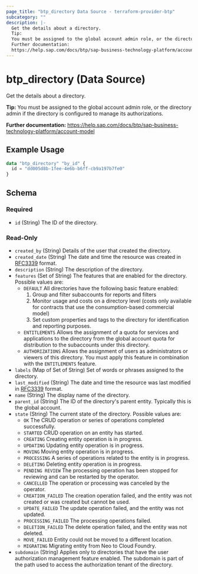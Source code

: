 ```yaml
---
page_title: "btp_directory Data Source - terraform-provider-btp"
subcategory: ""
description: |-
  Get the details about a directory.
  Tip:
  You must be assigned to the global account admin role, or the directory admin if the directory is configured to manage its authorizations.
  Further documentation:
  https://help.sap.com/docs/btp/sap-business-technology-platform/account-model
---
```


# btp_directory (Data Source)

Get the details about a directory.

__Tip:__
You must be assigned to the global account admin role, or the directory admin if the directory is configured to manage its authorizations.

__Further documentation:__
<https://help.sap.com/docs/btp/sap-business-technology-platform/account-model>

## Example Usage

```terraform
data "btp_directory" "by_id" {
  id = "dd005d8b-1fee-4e6b-b6ff-cb9a197b7fe0"
}
```

<!-- schema generated by tfplugindocs -->
## Schema

### Required

- `id` (String) The ID of the directory.

### Read-Only

- `created_by` (String) Details of the user that created the directory.
- `created_date` (String) The date and time the resource was created in [RFC3339](https://www.ietf.org/rfc/rfc3339.txt) format.
- `description` (String) The description of the directory.
- `features` (Set of String) The features that are enabled for the directory. Possible values are: 
	 - `DEFAULT` All directories have the following basic feature enabled: 
		 1. Group and filter subaccounts for reports and filters 
		 2. Monitor usage and costs on a directory level (costs only available for contracts that use the consumption-based commercial model)
		 3. Set custom properties and tags to the directory for identification and reporting purposes.
	 - `ENTITLEMENTS` Allows the assignment of a quota for services and applications to the directory from the global account quota for distribution to the subaccounts under this directory.
	 - `AUTHORIZATIONS` Allows the assignment of users as administrators or viewers of this directory. You must apply this feature in combination with the `ENTITLEMENTS` feature.
- `labels` (Map of Set of String) Set of words or phrases assigned to the directory.
- `last_modified` (String) The date and time the resource was last modified in [RFC3339](https://www.ietf.org/rfc/rfc3339.txt) format.
- `name` (String) The display name of the directory.
- `parent_id` (String) The ID of the directory's parent entity. Typically this is the global account.
- `state` (String) The current state of the directory. Possible values are: 
	 - `OK` The CRUD operation or series of operations completed successfully.
	 - `STARTED` CRUD operation on an entity has started.
	 - `CREATING` Creating entity operation is in progress.
	 - `UPDATING` Updating entity operation is in progress.
	 - `MOVING` Moving entity operation is in progress.
	 - `PROCESSING` A series of operations related to the entity is in progress.
	 - `DELETING` Deleting entity operation is in progress.
	 - `PENDING REVIEW` The processing operation has been stopped for reviewing and can be restarted by the operator.
	 - `CANCELLED` The operation or processing was canceled by the operator.
	 - `CREATION_FAILED` The creation operation failed, and the entity was not created or was created but cannot be used.
	 - `UPDATE_FAILED` The update operation failed, and the entity was not updated.
	 - `PROCESSING_FAILED` The processing operations failed.
	 - `DELETION_FAILED` The delete operation failed, and the entity was not deleted.
	 - `MOVE_FAILED` Entity could not be moved to a different location.
	 - `MIGRATING` Migrating entity from Neo to Cloud Foundry.
- `subdomain` (String) Applies only to directories that have the user authorization management feature enabled. The subdomain is part of the path used to access the authorization tenant of the directory.